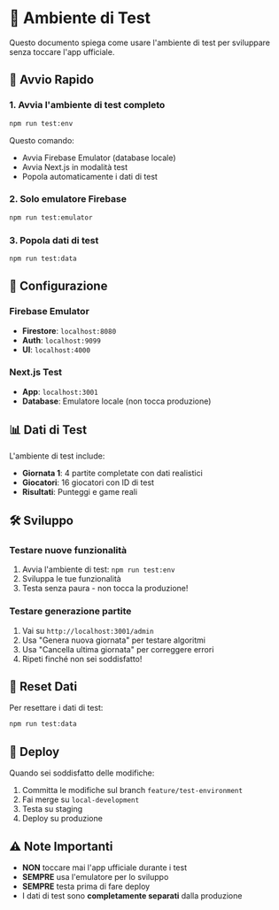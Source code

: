 # 🧪 Ambiente di Test

Questo documento spiega come usare l'ambiente di test per sviluppare senza toccare l'app ufficiale.

## 🚀 Avvio Rapido

### 1. Avvia l'ambiente di test completo
```bash
npm run test:env
```
Questo comando:
- Avvia Firebase Emulator (database locale)
- Avvia Next.js in modalità test
- Popola automaticamente i dati di test

### 2. Solo emulatore Firebase
```bash
npm run test:emulator
```

### 3. Popola dati di test
```bash
npm run test:data
```

## 🔧 Configurazione

### Firebase Emulator
- **Firestore**: `localhost:8080`
- **Auth**: `localhost:9099`
- **UI**: `localhost:4000`

### Next.js Test
- **App**: `localhost:3001`
- **Database**: Emulatore locale (non tocca produzione)

## 📊 Dati di Test

L'ambiente di test include:
- **Giornata 1**: 4 partite completate con dati realistici
- **Giocatori**: 16 giocatori con ID di test
- **Risultati**: Punteggi e game reali

## 🛠️ Sviluppo

### Testare nuove funzionalità
1. Avvia l'ambiente di test: `npm run test:env`
2. Sviluppa le tue funzionalità
3. Testa senza paura - non tocca la produzione!

### Testare generazione partite
1. Vai su `http://localhost:3001/admin`
2. Usa "Genera nuova giornata" per testare algoritmi
3. Usa "Cancella ultima giornata" per correggere errori
4. Ripeti finché non sei soddisfatto!

## 🔄 Reset Dati

Per resettare i dati di test:
```bash
npm run test:data
```

## 🚀 Deploy

Quando sei soddisfatto delle modifiche:
1. Committa le modifiche sul branch `feature/test-environment`
2. Fai merge su `local-development`
3. Testa su staging
4. Deploy su produzione

## ⚠️ Note Importanti

- **NON** toccare mai l'app ufficiale durante i test
- **SEMPRE** usa l'emulatore per lo sviluppo
- **SEMPRE** testa prima di fare deploy
- I dati di test sono **completamente separati** dalla produzione
